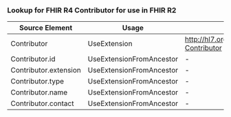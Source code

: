 ### Lookup for FHIR R4 Contributor for use in FHIR R2

| Source Element | Usage | Target |
| -------------- | ----- | ------ |
| Contributor | UseExtension | http://hl7.org/fhir/4.0/StructureDefinition/extension-Contributor |
| Contributor.id | UseExtensionFromAncestor | - |
| Contributor.extension | UseExtensionFromAncestor | - |
| Contributor.type | UseExtensionFromAncestor | - |
| Contributor.name | UseExtensionFromAncestor | - |
| Contributor.contact | UseExtensionFromAncestor | - |
